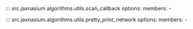 ::: src.jaxnasium.algorithms.utils.scan_callback
    options:
        members:
            -

::: src.jaxnasium.algorithms.utils.pretty_print_network
    options:
        members:
            -
